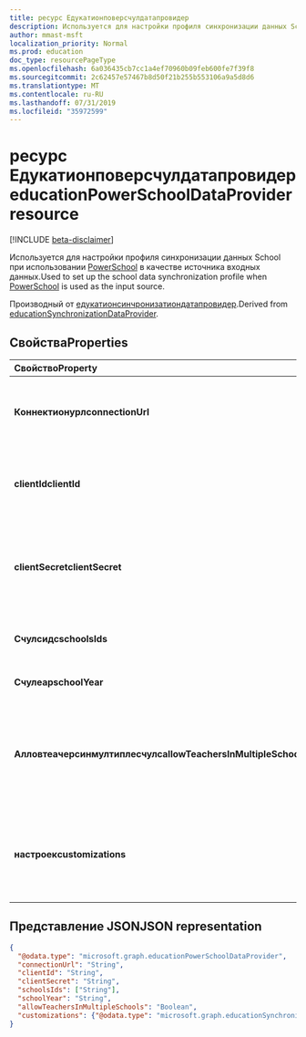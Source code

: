 ```yaml
---
title: ресурс Едукатионповерсчулдатапровидер
description: Используется для настройки профиля синхронизации данных School при использовании PowerSchool в качестве источника входных данных.
author: mmast-msft
localization_priority: Normal
ms.prod: education
doc_type: resourcePageType
ms.openlocfilehash: 6a036435cb7cc1a4ef70960b09feb600fe7f39f8
ms.sourcegitcommit: 2c62457e57467b8d50f21b255b553106a9a5d8d6
ms.translationtype: MT
ms.contentlocale: ru-RU
ms.lasthandoff: 07/31/2019
ms.locfileid: "35972599"
---
```

# <a name="educationpowerschooldataprovider-resource"></a><span data-ttu-id="02a93-103">ресурс Едукатионповерсчулдатапровидер</span><span class="sxs-lookup"><span data-stu-id="02a93-103">educationPowerSchoolDataProvider resource</span></span>

[!INCLUDE [beta-disclaimer](../../includes/beta-disclaimer.md)]

<span data-ttu-id="02a93-104">Используется для настройки профиля синхронизации данных School при использовании [PowerSchool](https://www.powerschool.com/solutions/student-information-system-sis/) в качестве источника входных данных.</span><span class="sxs-lookup"><span data-stu-id="02a93-104">Used to set up the school data synchronization profile when [PowerSchool](https://www.powerschool.com/solutions/student-information-system-sis/) is used as the input source.</span></span>

<span data-ttu-id="02a93-105">Производный от [едукатионсинчронизатиондатапровидер](educationsynchronizationdataprovider.md).</span><span class="sxs-lookup"><span data-stu-id="02a93-105">Derived from [educationSynchronizationDataProvider](educationsynchronizationdataprovider.md).</span></span>

## <a name="properties"></a><span data-ttu-id="02a93-106">Свойства</span><span class="sxs-lookup"><span data-stu-id="02a93-106">Properties</span></span>

| <span data-ttu-id="02a93-107">Свойство</span><span class="sxs-lookup"><span data-stu-id="02a93-107">Property</span></span> | <span data-ttu-id="02a93-108">Тип</span><span class="sxs-lookup"><span data-stu-id="02a93-108">Type</span></span> | <span data-ttu-id="02a93-109">Описание</span><span class="sxs-lookup"><span data-stu-id="02a93-109">Description</span></span> |
|:-|:-|:-|
| <span data-ttu-id="02a93-110">**Коннектионурл**</span><span class="sxs-lookup"><span data-stu-id="02a93-110">**connectionUrl**</span></span> | <span data-ttu-id="02a93-111">String</span><span class="sxs-lookup"><span data-stu-id="02a93-111">String</span></span> | <span data-ttu-id="02a93-112">URL-адрес подключения к экземпляру PowerSchool.</span><span class="sxs-lookup"><span data-stu-id="02a93-112">The connection URL to the PowerSchool instance.</span></span> |
| <span data-ttu-id="02a93-113">**clientId**</span><span class="sxs-lookup"><span data-stu-id="02a93-113">**clientId**</span></span> | <span data-ttu-id="02a93-114">String</span><span class="sxs-lookup"><span data-stu-id="02a93-114">String</span></span> |  <span data-ttu-id="02a93-115">Идентификатор клиента, используемый для подключения к PowerSchool.</span><span class="sxs-lookup"><span data-stu-id="02a93-115">The client ID used to connect to PowerSchool.</span></span> |
| <span data-ttu-id="02a93-116">**clientSecret**</span><span class="sxs-lookup"><span data-stu-id="02a93-116">**clientSecret**</span></span> | <span data-ttu-id="02a93-117">String</span><span class="sxs-lookup"><span data-stu-id="02a93-117">String</span></span> |  <span data-ttu-id="02a93-118">Секрет клиента для проверки подлинности подключения к экземпляру PowerSchool.</span><span class="sxs-lookup"><span data-stu-id="02a93-118">The client secret to authenticate the connection to the PowerSchool instance.</span></span> |
| <span data-ttu-id="02a93-119">**Счулсидс**</span><span class="sxs-lookup"><span data-stu-id="02a93-119">**schoolsIds**</span></span> | <span data-ttu-id="02a93-120">Коллекция строк</span><span class="sxs-lookup"><span data-stu-id="02a93-120">String collection</span></span> |  <span data-ttu-id="02a93-121">Список учебных заведений для синхронизации.</span><span class="sxs-lookup"><span data-stu-id="02a93-121">The list of schools to sync.</span></span> |
| <span data-ttu-id="02a93-122">**Счулеар**</span><span class="sxs-lookup"><span data-stu-id="02a93-122">**schoolYear**</span></span> | <span data-ttu-id="02a93-123">String</span><span class="sxs-lookup"><span data-stu-id="02a93-123">String</span></span> |  <span data-ttu-id="02a93-124">Год учебного заведения для синхронизации.</span><span class="sxs-lookup"><span data-stu-id="02a93-124">The school year to sync.</span></span> |
| <span data-ttu-id="02a93-125">**Алловтеачерсинмултиплесчулс**</span><span class="sxs-lookup"><span data-stu-id="02a93-125">**allowTeachersInMultipleSchools**</span></span> | <span data-ttu-id="02a93-126">Boolean</span><span class="sxs-lookup"><span data-stu-id="02a93-126">Boolean</span></span> |  <span data-ttu-id="02a93-127">Указывает, содержит ли источник несколько идентификаторов для одного учащегося или преподавателя.</span><span class="sxs-lookup"><span data-stu-id="02a93-127">Indicates whether the source has multiple identifiers for a single student or teacher.</span></span> |
| <span data-ttu-id="02a93-128">**настроек**</span><span class="sxs-lookup"><span data-stu-id="02a93-128">**customizations**</span></span> | [<span data-ttu-id="02a93-129">Едукатионсинчронизатионкустомизатионс</span><span class="sxs-lookup"><span data-stu-id="02a93-129">educationSynchronizationCustomizations</span></span>](educationsynchronizationcustomizations.md) | <span data-ttu-id="02a93-130">Необязательная настройка, применяемая к профилю синхронизации.</span><span class="sxs-lookup"><span data-stu-id="02a93-130">Optional customization to be applied to the synchronization profile.</span></span>|

## <a name="json-representation"></a><span data-ttu-id="02a93-131">Представление JSON</span><span class="sxs-lookup"><span data-stu-id="02a93-131">JSON representation</span></span>
<!-- {
  "blockType": "resource",
  "optionalProperties": [

  ],
  "@odata.type": "microsoft.graph.educationPowerSchoolDataProvider"
}-->

```json
{
  "@odata.type": "microsoft.graph.educationPowerSchoolDataProvider",
  "connectionUrl": "String",
  "clientId": "String",
  "clientSecret": "String",
  "schoolsIds": ["String"],
  "schoolYear": "String",
  "allowTeachersInMultipleSchools": "Boolean",
  "customizations": {"@odata.type": "microsoft.graph.educationSynchronizationCustomizations"}
}
```
